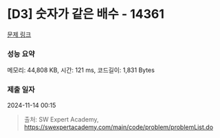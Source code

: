 # [D3] 숫자가 같은 배수 - 14361 

[문제 링크](https://swexpertacademy.com/main/code/problem/problemDetail.do?contestProbId=AYCnY9Kqu6YDFARx) 

### 성능 요약

메모리: 44,808 KB, 시간: 121 ms, 코드길이: 1,831 Bytes

### 제출 일자

2024-11-14 00:15



> 출처: SW Expert Academy, https://swexpertacademy.com/main/code/problem/problemList.do